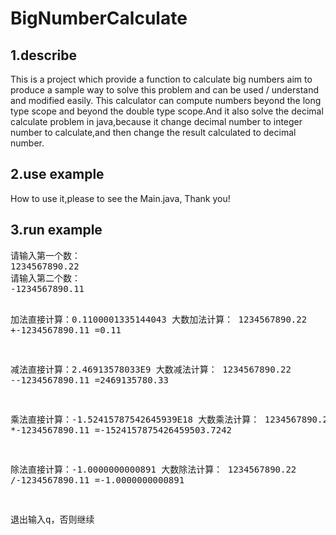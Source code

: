# BigNumberCalculate

## 1.describe
<div>
This is a project which provide a function to calculate big numbers  aim to produce a sample way to solve this problem and can be used / understand and modified easily. This calculator can compute numbers beyond the long type scope and beyond the double type scope.And it also solve the decimal calculate problem in java,because it change decimal number to integer number to calculate,and then change the result calculated to decimal number.
</div>

## 2.use example
<div>
How to use it,please to see the Main.java, Thank you!
</div>

## 3.run example
<div>
<pre>
请输入第一个数：
1234567890.22
请输入第二个数：
-1234567890.11

加法直接计算：0.1100001335144043
大数加法计算：
 1234567890.22
+-1234567890.11
=0.11

减法直接计算：2.46913578033E9
大数减法计算：
 1234567890.22
--1234567890.11
=2469135780.33

乘法直接计算：-1.52415787542645939E18
大数乘法计算：
 1234567890.22
*-1234567890.11
=-1524157875426459503.7242

除法直接计算：-1.0000000000891
大数除法计算：
 1234567890.22
/-1234567890.11
=-1.0000000000891

退出输入q，否则继续
</pre>
</div>
